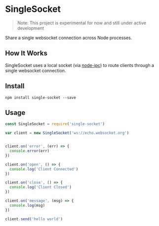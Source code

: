 # SingleSocket

> Note: This project is experimental for now and still under active development

Share a single websocket connection across Node processes.

## How It Works

SingleSocket uses a local socket (via [node-ipc](https://github.com/RIAEvangelist/node-ipc)) to route clients through a single websocket connection.

## Install

`npm install single-socket --save`

## Usage

```javascript
const SingleSocket = require('single-socket')

var client = new SingleSocket('ws://echo.websocket.org')


client.on('error', (err) => {
  console.error(err)
})

client.on('open', () => {
  console.log('Client Connected')
})

client.on('close', () => {
  console.log('Client Closed')
})

client.on('message', (msg) => {
  console.log(msg)
})

client.send('hello world')
```
